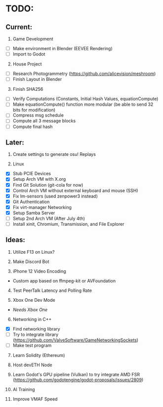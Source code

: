 # TODO:
## Current:

1. Game Development
- [ ] Make environment in Blender (EEVEE Rendering)
- [ ] Import to Godot

2. House Project
- [ ] Research Photogrammetry (https://github.com/alicevision/meshroom)
- [ ] Finish Layout in Blender

3. Finish SHA256
- [ ] Verify Computations (Constants, Initial Hash Values, equationCompute)
- [ ] Make equationCompute() function more modular (be able to send 32 bits for modification)
- [ ] Compress msg schedule
- [ ] Compute all 3 message blocks
- [ ] Compute final hash

## Later:

1. Create settings to generate osu! Replays

2. Linux
- [x] Stub PCIE Devices
- [x] Setup Arch VM with X.org
- [x] Find Git Solution (git-cola for now)
- [x] Control Arch VM without external keyboard and mouse (SSH)
- [x] Fix lm-sensors (used zenpower3 instead)
- [x] Git Authentication
- [x] Fix virt-manager Networking
- [x] Setup Samba Server
- [ ] Setup 2nd Arch VM (After July 4th)
- [ ] Install xinit, Chromium, Transmission, and File Explorer

## Ideas:
1. Utilize F13 on Linux?

2. Make Discord Bot

3. iPhone 12 Video Encoding
* Custom app based on ffmpeg-kit or AVFoundation

4. Test PeerTalk Latency and Polling Rate

5. Xbox One Dev Mode
* _Needs Xbox One_

6. Networking in C++
- [x] Find networking library
- [ ] Try to integrate library (https://github.com/ValveSoftware/GameNetworkingSockets)
- [ ] Make test program

7. Learn Solidity (Ethereum)

8. Host devETH Node 

9. Learn Godot's GPU pipeline (Vulkan) to try integrate AMD FSR (https://github.com/godotengine/godot-proposals/issues/2809)

10. AI Training

11. Improve VMAF Speed 

